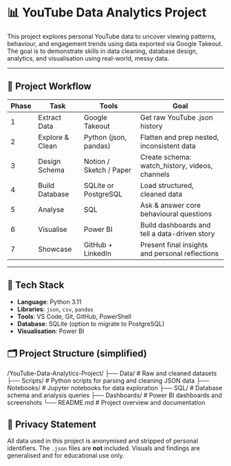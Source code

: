 # 📊 YouTube Data Analytics Project

This project explores personal YouTube data to uncover viewing patterns, behaviour, and engagement trends using data exported via Google Takeout. The goal is to demonstrate skills in data cleaning, database design, analytics, and visualisation using real-world, messy data.

---

## 🚀 Project Workflow

| Phase | Task                 | Tools                      | Goal                                      
|-------|----------------------|----------------------------|---------------------------------------------------
| 1     | Extract Data         | Google Takeout             | Get raw YouTube .json history                     |
| 2     | Explore & Clean      | Python (json, pandas)      | Flatten and prep nested, inconsistent data        |
| 3     | Design Schema        | Notion / Sketch / Paper    | Create schema: watch_history, videos, channels    |
| 4     | Build Database       | SQLite or PostgreSQL       | Load structured, cleaned data                     |
| 5     | Analyse              | SQL                        | Ask & answer core behavioural questions           |
| 6     | Visualise            | Power BI                   | Build dashboards and tell a data-driven story     |
| 7     | Showcase             | GitHub + LinkedIn          | Present final insights and personal reflections   |

---

## 🧰 Tech Stack

- **Language**: Python 3.11  
- **Libraries**: `json`, `csv`, `pandas`  
- **Tools**: VS Code, Git, GitHub, PowerShell  
- **Database**: SQLite (option to migrate to PostgreSQL)  
- **Visualisation**: Power BI  

## 🗂️ Project Structure (simplified)

/YouTube-Data-Analytics-Project/
├── Data/              # Raw and cleaned datasets
├── Scripts/           # Python scripts for parsing and cleaning JSON data
├── Notebooks/         # Jupyter notebooks for data exploration
├── SQL/               # Database schema and analysis queries
├── Dashboards/        # Power BI dashboards and screenshots
└── README.md          # Project overview and documentation

## 🔐 Privacy Statement

All data used in this project is anonymised and stripped of personal identifiers. The `.json` files are **not** included. Visuals and findings are generalised and for educational use only.
